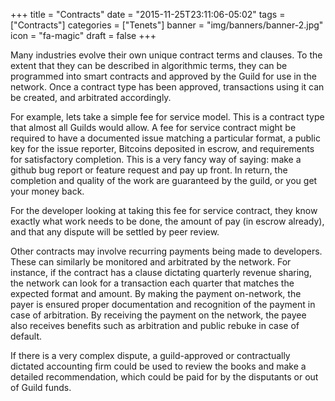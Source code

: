 +++
title = "Contracts"
date = "2015-11-25T23:11:06-05:02"
tags = ["Contracts"]
categories = ["Tenets"]
banner = "img/banners/banner-2.jpg"
icon = "fa-magic"
draft = false
+++

Many industries evolve their own unique contract terms and clauses. To the extent that they can be described in algorithmic terms, they can be programmed into smart contracts and approved by the Guild for use in the network. Once a contract type has been approved, transactions using it can be created, and arbitrated accordingly.

For example, lets take a simple fee for service model. This is a contract type that almost all Guilds would allow. A fee for service contract might be required to have a documented issue matching a particular format, a public key for the issue reporter, Bitcoins deposited in escrow, and requirements for satisfactory completion. This is a very fancy way of saying: make a github bug report or feature request and pay up front. In return, the completion and quality of the work are guaranteed by the guild, or you get your money back.

For the developer looking at taking this fee for service contract, they know exactly what work needs to be done, the amount of pay (in escrow already), and that any dispute will be settled by peer review.

Other contracts may involve recurring payments being made to developers. These can similarly be monitored and arbitrated by the network. For instance, if the contract has a clause dictating quarterly revenue sharing, the network can look for a transaction each quarter that matches the expected format and amount. By making the payment on-network, the payer is ensured proper documentation and recognition of the payment in case of arbitration. By receiving the payment on the network, the payee also receives benefits such as arbitration and public rebuke in case of default.

If there is a very complex dispute, a guild-approved or contractually dictated accounting firm could be used to review the books and make a detailed recommendation, which could be paid for by the disputants or out of Guild funds.

